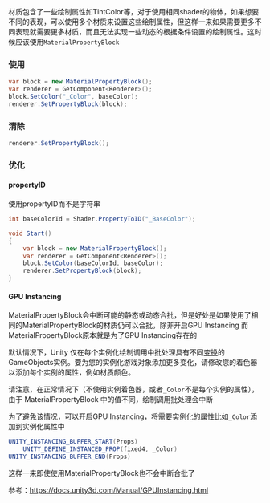 材质包含了一些绘制属性如TintColor等，对于使用相同shader的物体，如果想要不同的表现，可以使用多个材质来设置这些绘制属性，但这样一来如果需要更多不同表现就需要更多材质，而且无法实现一些动态的根据条件设置的绘制属性。这时候应该使用`MaterialPropertyBlock`

### 使用

```csharp
var block = new MaterialPropertyBlock();
var renderer = GetComponent<Renderer>();
block.SetColor("_Color", baseColor);
renderer.SetPropertyBlock(block);
```

### 清除

```csharp
renderer.SetPropertyBlock();
```

### 优化

#### propertyID

使用propertyID而不是字符串

```csharp
int baseColorId = Shader.PropertyToID("_BaseColor");

void Start()
{
    var block = new MaterialPropertyBlock();
    var renderer = GetComponent<Renderer>();
    block.SetColor(baseColorId, baseColor);
    renderer.SetPropertyBlock(block);
}
```

#### GPU Instancing

MaterialPropertyBlock会中断可能的静态或动态合批，但是好处是如果使用了相同的MaterialPropertyBlock的材质仍可以合批，除非开启GPU Instancing
而MaterialPropertyBlock原本就是为了GPU Instancing存在的

默认情况下，Unity 仅在每个实例化绘制调用中批处理具有不同[变换](https://docs.unity3d.com/Manual/class-Transform.html)的 GameObjects实例。要为您的实例化游戏对象添加更多变化，请修改您的着色器以添加每个实例的属性，例如材质颜色。

请注意，在正常情况下（不使用实例着色器，或者`_Color`不是每个实例的属性），由于 MaterialPropertyBlock 中的值不同，绘制调用批处理会中断

为了避免该情况，可以开启GPU Instancing，将需要实例化的属性比如`_Color`添加到实例化属性中

``` glsl
UNITY_INSTANCING_BUFFER_START(Props)
    UNITY_DEFINE_INSTANCED_PROP(fixed4, _Color)
UNITY_INSTANCING_BUFFER_END(Props)
```

这样一来即使使用MaterialPropertyBlock也不会中断合批了

参考：https://docs.unity3d.com/Manual/GPUInstancing.html
